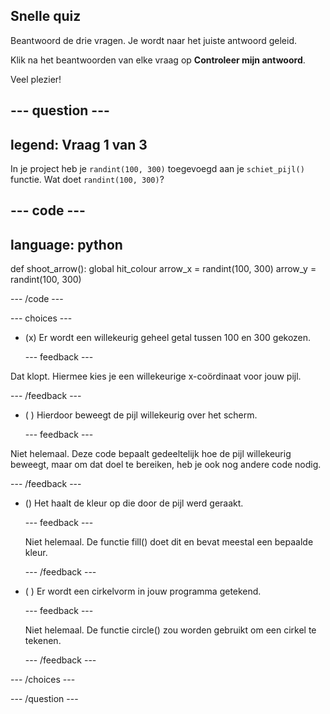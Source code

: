 ## Snelle quiz

Beantwoord de drie vragen. Je wordt naar het juiste antwoord geleid.

Klik na het beantwoorden van elke vraag op **Controleer mijn antwoord**.

Veel plezier!

--- question ---
---
legend: Vraag 1 van 3
---
In je project heb je `randint(100, 300)` toegevoegd aan je `schiet_pijl()` functie. Wat doet `randint(100, 300)`?

--- code ---
---
language: python
---

def shoot_arrow(): global hit_colour arrow_x = randint(100, 300) arrow_y = randint(100, 300)

--- /code ---

--- choices ---

- (x) Er wordt een willekeurig geheel getal tussen 100 en 300 gekozen.

  --- feedback ---

Dat klopt. Hiermee kies je een willekeurige x-coördinaat voor jouw pijl.

  --- /feedback ---

- ( ) Hierdoor beweegt de pijl willekeurig over het scherm.

  --- feedback ---

Niet helemaal. Deze code bepaalt gedeeltelijk hoe de pijl willekeurig beweegt, maar om dat doel te bereiken, heb je ook nog andere code nodig.

  --- /feedback ---

- () Het haalt de kleur op die door de pijl werd geraakt.

  --- feedback ---

  Niet helemaal. De functie fill() doet dit en bevat meestal een bepaalde kleur.

  --- /feedback ---

- ( ) Er wordt een cirkelvorm in jouw programma getekend.

  --- feedback ---

  Niet helemaal. De functie circle() zou worden gebruikt om een cirkel te tekenen.

  --- /feedback ---

--- /choices ---

--- /question ---
